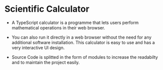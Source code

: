 # Scientific Calculator

- A TypeScript calculator is a programme that lets users perform mathematical operations in their web browser.

- You can also run it directly in a web browser without the need for any additional software installation. This calculator is easy to use and has a very interactive UI design.

- Source Code is splitted in the form of modules to increase the readabilty and to maintain the project easily.
